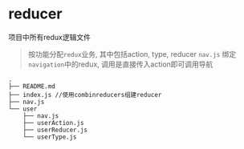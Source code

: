 # reducer

项目中所有redux逻辑文件

> 按功能分配`redux`业务, 其中包括action, type, reducer
> `nav.js` 绑定`navigation`中的redux, 调用是直接传入action即可调用导航

```shell
.
├── README.md
├── index.js //使用combinreducers组建reducer
├── nav.js
└── user
    ├── nav.js
    ├── userAction.js
    ├── userReducer.js
    └── userType.js
```
